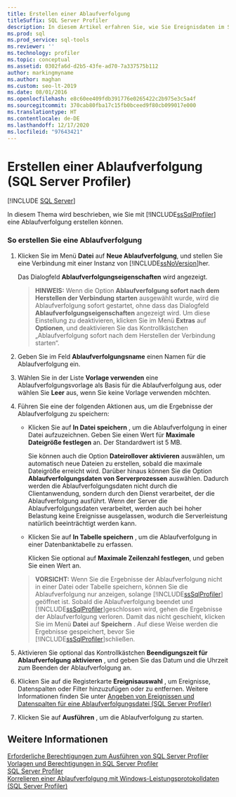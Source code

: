 ```yaml
---
title: Erstellen einer Ablaufverfolgung
titleSuffix: SQL Server Profiler
description: In diesem Artikel erfahren Sie, wie Sie Ereignisdaten im SQL Server Profiler erfassen, indem Sie eine Ablaufverfolgung erstellen. Außerdem erhalten Sie Informationen zu den verschiedenen Optionen, die Sie für Ablaufverfolgungen angeben können.
ms.prod: sql
ms.prod_service: sql-tools
ms.reviewer: ''
ms.technology: profiler
ms.topic: conceptual
ms.assetid: 0302fa6d-d2b5-43fe-ad70-7a337575b112
author: markingmyname
ms.author: maghan
ms.custom: seo-lt-2019
ms.date: 08/01/2016
ms.openlocfilehash: e8c60ee409fdb391776e0265422c2b975e3c5a4f
ms.sourcegitcommit: 370cab80fba17c15fb0bceed9f80cb099017e000
ms.translationtype: HT
ms.contentlocale: de-DE
ms.lasthandoff: 12/17/2020
ms.locfileid: "97643421"
---
```

# <a name="create-a-trace-sql-server-profiler"></a>Erstellen einer Ablaufverfolgung (SQL Server Profiler)

 [!INCLUDE [SQL Server](../../includes/applies-to-version/sqlserver.md)]

In diesem Thema wird beschrieben, wie Sie mit [!INCLUDE[ssSqlProfiler](../../includes/sssqlprofiler-md.md)] eine Ablaufverfolgung erstellen können.  
  
### <a name="to-create-a-trace"></a>So erstellen Sie eine Ablaufverfolgung  
  
1.  Klicken Sie im Menü **Datei** auf **Neue Ablaufverfolgung**, und stellen Sie eine Verbindung mit einer Instanz von [!INCLUDE[ssNoVersion](../../includes/ssnoversion-md.md)]her.  
  
     Das Dialogfeld **Ablaufverfolgungseigenschaften** wird angezeigt.  
  
    > **HINWEIS:** Wenn die Option **Ablaufverfolgung sofort nach dem Herstellen der Verbindung starten** ausgewählt wurde, wird die Ablaufverfolgung sofort gestartet, ohne dass das Dialogfeld **Ablaufverfolgungseigenschaften** angezeigt wird. Um diese Einstellung zu deaktivieren, klicken Sie im Menü **Extras** auf **Optionen**, und deaktivieren Sie das Kontrollkästchen „Ablaufverfolgung sofort nach dem Herstellen der Verbindung starten“.  
  
2.  Geben Sie im Feld **Ablaufverfolgungsname** einen Namen für die Ablaufverfolgung ein.  
  
3.  Wählen Sie in der Liste **Vorlage verwenden** eine Ablaufverfolgungsvorlage als Basis für die Ablaufverfolgung aus, oder wählen Sie **Leer** aus, wenn Sie keine Vorlage verwenden möchten.  
  
4.  Führen Sie eine der folgenden Aktionen aus, um die Ergebnisse der Ablaufverfolgung zu speichern:  
  
    -   Klicken Sie auf **In Datei speichern** , um die Ablaufverfolgung in einer Datei aufzuzeichnen. Geben Sie einen Wert für **Maximale Dateigröße festlegen** an. Der Standardwert ist 5 MB.  
  
         Sie können auch die Option **Dateirollover aktivieren** auswählen, um automatisch neue Dateien zu erstellen, sobald die maximale Dateigröße erreicht wird. Darüber hinaus können Sie die Option **Ablaufverfolgungsdaten von Serverprozessen** auswählen. Dadurch werden die Ablaufverfolgungsdaten nicht durch die Clientanwendung, sondern durch den Dienst verarbeitet, der die Ablaufverfolgung ausführt. Wenn der Server die Ablaufverfolgungsdaten verarbeitet, werden auch bei hoher Belastung keine Ereignisse ausgelassen, wodurch die Serverleistung natürlich beeinträchtigt werden kann.  
  
    -   Klicken Sie auf **In Tabelle speichern** , um die Ablaufverfolgung in einer Datenbanktabelle zu erfassen.  
  
         Klicken Sie optional auf **Maximale Zeilenzahl festlegen**, und geben Sie einen Wert an.  
  
    > **VORSICHT:** Wenn Sie die Ergebnisse der Ablaufverfolgung nicht in einer Datei oder Tabelle speichern, können Sie die Ablaufverfolgung nur anzeigen, solange [!INCLUDE[ssSqlProfiler](../../includes/sssqlprofiler-md.md)] geöffnet ist. Sobald die Ablaufverfolgung beendet und [!INCLUDE[ssSqlProfiler](../../includes/sssqlprofiler-md.md)]geschlossen wird, gehen die Ergebnisse der Ablaufverfolgung verloren. Damit das nicht geschieht, klicken Sie im Menü **Datei** auf **Speichern** . Auf diese Weise werden die Ergebnisse gespeichert, bevor Sie [!INCLUDE[ssSqlProfiler](../../includes/sssqlprofiler-md.md)]schließen.  
  
5.  Aktivieren Sie optional das Kontrollkästchen **Beendigungszeit für Ablaufverfolgung aktivieren** , und geben Sie das Datum und die Uhrzeit zum Beenden der Ablaufverfolgung an.  
  
6.  Klicken Sie auf die Registerkarte **Ereignisauswahl**  , um Ereignisse, Datenspalten oder Filter hinzuzufügen oder zu entfernen. Weitere Informationen finden Sie unter [Angeben von Ereignissen und Datenspalten für eine Ablaufverfolgungsdatei &#40;SQL Server Profiler&#41;](../../tools/sql-server-profiler/specify-events-and-data-columns-for-a-trace-file-sql-server-profiler.md)  
  
7.  Klicken Sie auf **Ausführen** , um die Ablaufverfolgung zu starten.  
  
## <a name="see-also"></a>Weitere Informationen  
 [Erforderliche Berechtigungen zum Ausführen von SQL Server Profiler](../../tools/sql-server-profiler/permissions-required-to-run-sql-server-profiler.md)   
 [Vorlagen und Berechtigungen in SQL Server Profiler](../../tools/sql-server-profiler/sql-server-profiler-templates-and-permissions.md)   
 [SQL Server Profiler](../../tools/sql-server-profiler/sql-server-profiler.md)   
 [Korrelieren einer Ablaufverfolgung mit Windows-Leistungsprotokolldaten &#40;SQL Server Profiler&#41;](./correlate-a-trace-with-windows-performance-log-data.md)  
  
